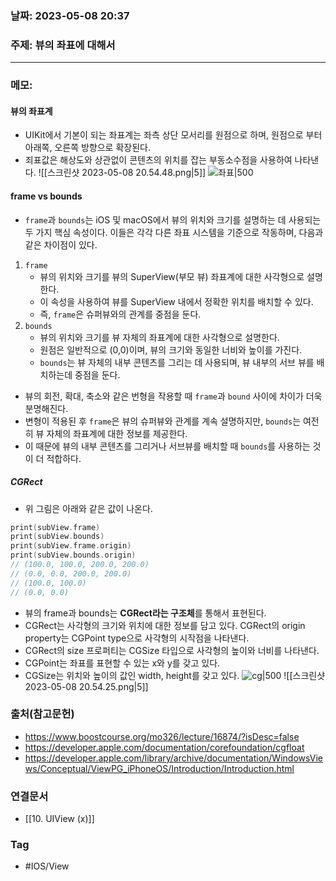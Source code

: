 ### 날짜: 2023-05-08 20:37

### 주제: 뷰의 좌표에 대해서
---
### 메모: 
#### 뷰의 좌표계 
- UIKit에서 기본이 되는 좌표계는 좌측 상단 모서리를 원점으로 하며, 원점으로 부터 아래쪽, 오른쪽 방향으로 확장된다. 
- 죄표값은 해상도와 상관없이 콘텐츠의 위치를 잡는 부동소수점을 사용하여 나타낸다. ![[스크린샷 2023-05-08 20.54.48.png|5]]
![좌표|500](https://cphinf.pstatic.net/mooc/20180102_146/1514826808597TnWyc_PNG/65_14.png)
#### frame vs bounds
- `frame`과 `bounds`는 iOS 및 macOS에서 뷰의 위치와 크기를 설명하는 데 사용되는 두 가지 핵심 속성이다. 이들은 각각 다른 좌표 시스템을 기준으로 작동하며, 다음과 같은 차이점이 있다.
1. `frame`
	- 뷰의 위치와 크기를 뷰의 SuperView(부모 뷰) 좌표계에 대한 사각형으로 설명한다. 
	- 이 속성을 사용하여 뷰를 SuperView 내에서 정확한 위치를 배치할 수 있다. 
	- 즉, `frame`은 슈퍼뷰와의 관계를 중점을 둔다.
2. `bounds`
	- 뷰의 위치와 크기를 뷰 자체의 좌표계에 대한 사각형으로 설명한다. 
	- 원점은 일반적으로 (0,0)이며, 뷰의 크기와 동일한 너비와 높이를 가진다. 
	- `bounds`는 뷰 자체의 내부 콘텐츠를 그리는 데 사용되며, 뷰 내부의 서브 뷰를 배치하는데 중점을 둔다. 
- 뷰의 회전, 확대, 축소와 같은 번형을 작용할 때 `frame`과 `bound` 사이에 차이가 더욱 분명해진다. 
- 변형이 적용된 후 `frame`은 뷰의 슈퍼뷰와 관계를 계속 설명하지만, `bounds`는 여전히 뷰 자체의 좌표계에 대한 정보를 제공한다. 
- 이 때문에 뷰의 내부 콘텐츠를 그리거나 서브뷰를 배치할 때 `bounds`를 사용하는 것이 더 적합하다.
##### CGRect
- 위 그림은 아래와 같은 값이 나온다.
~~~ swift 
print(subView.frame)
print(subView.bounds)
print(subView.frame.origin)
print(subView.bounds.origin)
// (100.0, 100.0, 200.0, 200.0)
// (0.0, 0.0, 200.0, 200.0)
// (100.0, 100.0)
// (0.0, 0.0)
~~~
- 뷰의 frame과 bounds는 **CGRect라는 구조체**를 통해서 표현된다. 
- CGRect는 사각형의 크기와 위치에 대한 정보를 담고 있다. CGRect의 origin property는 CGPoint type으로 사각형의 시작점을 나타낸다. 
- CGRect의 size 프로퍼티는 CGSize 타입으로 사각형의 높이와 너비를 나타낸다. 
- CGPoint는 좌표를 표현할 수 있는 x와 y를 갖고 있다. 
- CGSize는 위치와 높이의 값인 width, height를 갖고 있다. 
![cg|500](https://cphinf.pstatic.net/mooc/20180102_144/1514826882430XmMnB_PNG/65_21.png)
![[스크린샷 2023-05-08 20.54.25.png|5]]
### 출처(참고문헌) 
- https://www.boostcourse.org/mo326/lecture/16874/?isDesc=false
- https://developer.apple.com/documentation/corefoundation/cgfloat
- https://developer.apple.com/library/archive/documentation/WindowsViews/Conceptual/ViewPG_iPhoneOS/Introduction/Introduction.html

### 연결문서 
- [[10. UIView (x)]]

### Tag
- #IOS/View